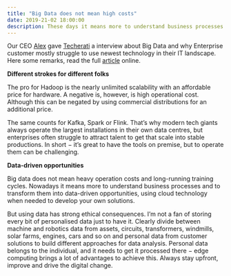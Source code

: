```yaml
---
title: "Big Data does not mean high costs"
date: 2019-21-02 18:00:00
description: These days it means more to understand business processes and to transform them into data-driven opportunities – using cloud technology when needed
---
```


Our CEO <a href="https://www.linkedin.com/in/alexanderalten/" target="_new">Alex</a> gave <a href="https://techerati.com" target="_new">Techerati</a> a interview about Big Data and why Enterprise customer mostly struggle to use newest technology in their IT landscape. Here some remarks, read the full <a href="https://techerati.com/features-hub/opinions/big-data-enterprise-it-eon-training/" target="_new">article</a> online.

__Different strokes for different folks__

The pro for Hadoop is the nearly unlimited scalability with an affordable price for hardware. A negative is, however, is high operational cost. Although this can be negated by using commercial distributions for an additional price.

The same counts for Kafka, Spark or Flink. That’s why modern tech giants always operate the largest installations in their own data centres, but enterprises often struggle to attract talent to get that scale into stable productions. In short − it’s great to have the tools on premise, but to operate them can be challenging.

__Data-driven opportunities__

Big data does not mean heavy operation costs and long-running training cycles. Nowadays it means more to understand business processes and to transform them into data-driven opportunities, using cloud technology when needed to develop your own solutions.

But using data has strong ethical consequences. I’m not a fan of storing every bit of personalised data just to have it. Clearly divide between machine and robotics data from assets, circuits, transformers, windmills, solar farms, engines, cars and so on and personal data from customer solutions to build different approaches for data analysis. Personal data belongs to the individual, and it needs to get it processed there − edge computing brings a lot of advantages to achieve this. Always stay upfront, improve and drive the digital change.
